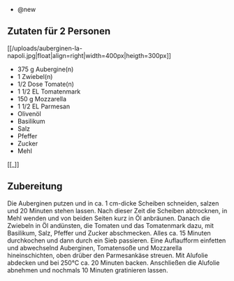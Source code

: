 - @new

## Zutaten für 2 Personen
[[/uploads/auberginen-la-napoli.jpg|float|align=right|width=400px|heigth=300px]]

- 375 g 	Aubergine(n)
- 1  	Zwiebel(n)
- 1/2 Dose 	Tomate(n)
- 1 1/2 EL 	Tomatenmark
- 150 g 	Mozzarella
- 1 1/2 EL 	Parmesan
- Olivenöl
- Basilikum
- Salz
- Pfeffer
- Zucker
- Mehl

[[_]]

## Zubereitung

Die Auberginen putzen und in ca. 1 cm-dicke Scheiben schneiden, salzen und 20 Minuten stehen lassen. Nach dieser Zeit die Scheiben abtrocknen, in Mehl wenden und von beiden Seiten kurz in Öl anbräunen.
Danach die Zwiebeln in Öl andünsten, die Tomaten und das Tomatenmark dazu, mit Basilikum, Salz, Pfeffer und Zucker abschmecken. Alles ca. 15 Minuten durchkochen und dann durch ein Sieb passieren.
Eine Auflaufform einfetten und abwechselnd Auberginen, Tomatensoße und Mozzarella hineinschichten, oben drüber den Parmesankäse streuen. Mit Alufolie abdecken und bei 250°C ca. 20 Minuten backen.
Anschließen die Alufolie abnehmen und nochmals 10 Minuten gratinieren lassen. 